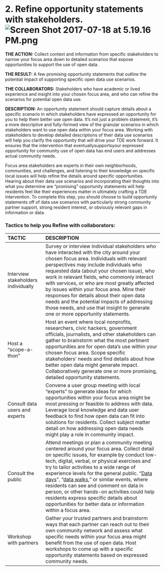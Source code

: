 # 2. Refine opportunity statements with stakeholders.![](https://lh6.googleusercontent.com/l_9_gHuhAOrmD3Rv3k9UkbfdtbDsIeI0mcR4MJPf2juUCla-Mr6vXRd7fdAUmXq3OyOp03tjZumfnHJhQWNPTPWHjenDtILMLKdJaEhqCfdwiCx_GZxXt0STeERPIwEPFsyBzj2G "Screen Shot 2017-07-18 at 5.19.16 PM.png")

**THE ACTION:** Collect context and information from specific stakeholders to narrow your focus area down to detailed scenarios that expose opportunities to support the use of open data.

**THE RESULT:** A few promising opportunity statements that outline the potential impact of supporting specific open data use scenarios.

**THE COLLABORATORS:** Stakeholders who have academic or lived experience and insight into your chosen focus area, and who can refine the scenarios for potential open data use.

**DESCRIPTION:** An opportunity statement should capture details about a specific scenario in which stakeholders have expressed an opportunity for you to help them better use open data. It’s not just a problem statement, it’s a more descriptive and fully-formed view of the granular scenarios in which stakeholders want to use open data within your focus area. Working with stakeholders to develop detailed descriptions of their data use scenarios will help you clarify the opportunity that will drive your TDE work forward. It ensures that the intervention that eventuallysupportsyour expressed opportunity for community use of open data has end users and addresses actual community needs.

Focus area stakeholders are experts in their own neighborhoods, communities, and challenges, and listening to their knowledge on specific local issues will help refine the details around specific opportunities. Hearing about their data use scenarios and incorporating their thoughts into what you determine are “promising” opportunity statements will help residents feel like their experiences matter in ultimately crafting a TDE intervention. To complete this step, you should choose to build opportunity statements off of data use scenarios with particularly strong community partner support, strong resident interest, or obviously relevant gaps in information or data.

### Tactics to help you Refine with collaborators:

| TACTIC | DESCRIPTION |
| :--- | :--- |
| Interview stakeholders individually | Survey or interview individual stakeholders who have interacted with the city around your chosen focus area. Individuals with relevant perspectives may include individuals who requested data \(about your chosen issue\), who work in relevant fields, who commonly interact with services, or who are most greatly affected by issues within your focus area. Mine their responses for details about their open data needs and the potential impacts of addressing those needs, and use that insight to generate one or more opportunity statements. |
| Host a “scope-a-thon” | Host an event where local nonprofits, researchers, civic hackers, government officials, journalists, and other stakeholders can gather to brainstorm what the most pertinent opportunities are for open data’s use within your chosen focus area. Scope specific stakeholders’ needs and find details about how better open data might generate impact. Collaboratively generate one or more promising, detailed opportunity statements. |
| Consult data users and experts | Convene a user group meeting with local “experts” to generate ideas for which opportunities within your focus area might be most pressing or feasible to address with data. Leverage local knowledge and data user feedback to find how open data can fit into solutions for residents. Collect subject matter detail on how addressing open data needs might play a role in community impact. |
| Consult the public | Attend meetings or plan a community meeting centered around your focus area. Collect detail on specific issues, for example by conduct low-tech, digital, verbal, or physical exercises and try to tailor activities to a wide range of experience levels for the general public. “[Data days](http://bniajfi.org/data_day/)”, “[data walks](http://www.urban.org/research/publication/data-walks-innovative-way-share-data-communities),” or similar events, where residents can see and comment on data in person, or other hands-on activities could help residents express specific details about opportunities for better data or information within a focus area. |
| Workshop with partners | Gather your trusted partners and brainstorm ways that each partner can reach out to their own community network and assess what specific needs within your focus area might benefit from the use of open data. Host workshops to come up with a specific opportunity statements based on expressed community needs. |



